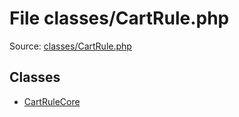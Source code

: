 File classes/CartRule.php
=========

Source: [classes/CartRule.php](https://github.com/PrestaShop/PrestaShop/blob/1.5.0.13/classes/CartRule.php)


Classes
-------

* [CartRuleCore](class.CartRuleCore.md)

